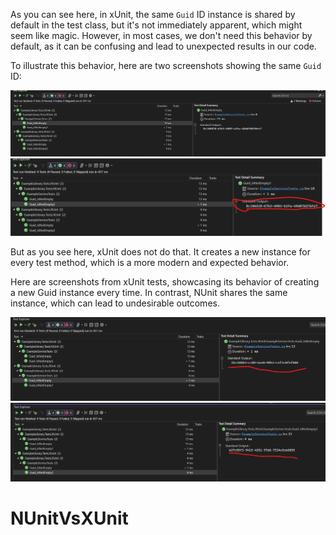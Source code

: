 As you can see here, in xUnit, the same `Guid` ID instance is shared by default in the test class, but it's not immediately apparent, which might seem like magic. However, in most cases, we don't need this behavior by default, as it can be confusing and lead to unexpected results in our code.

To illustrate this behavior, here are two screenshots showing the same `Guid` ID:

![Screenshot 1](Guid_IsNotEmpty1.png)
![Screenshot 2](Guid_IsNotEmpty2.png)

But as you see here, xUnit does not do that. It creates a new instance for every test method, which is a more modern and expected behavior.

Here are screenshots from xUnit tests, showcasing its behavior of creating a new Guid instance every time. In contrast, NUnit shares the same instance, which can lead to undesirable outcomes.

![Screenshot 3 (xUnit)](Guid_IsNotEmpty1XUnit.png)
![Screenshot 2 (xUnit)](Guid_IsNotEmpty2XUnit.png)

# NUnitVsXUnit
